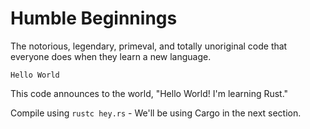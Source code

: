 # Humble Beginnings

The notorious, legendary, primeval, and totally unoriginal code that everyone does when they learn a new language.

    Hello World

This code announces to the world, "Hello World! I'm learning Rust."

Compile using `rustc hey.rs`  - We'll be using Cargo in the next section.
